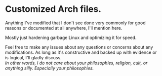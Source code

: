 # Customized Arch files.
Anything I've modified that I don't see done very commonly for good reasons or documented at all anywhere, I'll mention here. 

Mostly just hardening garbage Linux and optimizing it for speed.

Feel free to make any issues about any questions or concerns about any modifications. As long as it's constructive and backed up with evidence or is logical, I'll gladly discuss.
<br>
*In other words, I do not care about your philosophies, religion, cult, or anything silly. Especially your philosophies.*